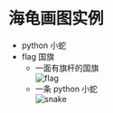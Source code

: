 # 海龟画图实例

+ python 小蛇
+ flag 国旗
  + 一面有旗杆的国旗  
    ![flag](https://s1.ax1x.com/2020/09/13/wwM9Jg.md.png)  
  + 一条 python 小蛇    
    ![snake](https://s1.ax1x.com/2020/09/13/wwMCWQ.md.png)  
